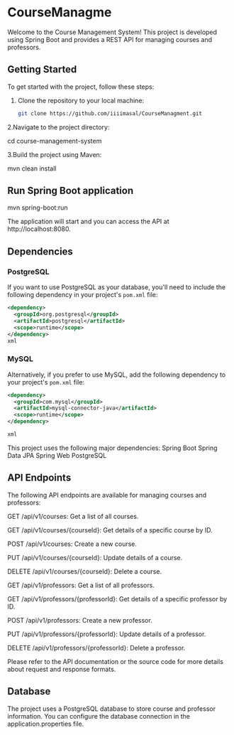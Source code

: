 # CourseManagme


Welcome to the Course Management System! This project is developed using Spring Boot and provides a REST API for managing courses and professors.

## Getting Started

To get started with the project, follow these steps:

1. Clone the repository to your local machine:

   ```sh
   git clone https://github.com/iiiimasal/CourseManagment.git

   
2.Navigate to the project directory:

cd course-management-system

3.Build the project using Maven:

mvn clean install

## Run Spring Boot application

mvn spring-boot:run

The application will start and you can access the API at http://localhost:8080.

## Dependencies

### PostgreSQL

If you want to use PostgreSQL as your database, you'll need to include the following dependency in your project's `pom.xml` file:

```xml
<dependency>
  <groupId>org.postgresql</groupId>
  <artifactId>postgresql</artifactId>
  <scope>runtime</scope>
</dependency>
xml
```
### MySQL

Alternatively, if you prefer to use MySQL, add the following dependency to your project's `pom.xml` file:

```xml
<dependency>
  <groupId>com.mysql</groupId>
  <artifactId>mysql-connector-java</artifactId>
  <scope>runtime</scope>
</dependency>

xml
```


This project uses the following major dependencies:
Spring Boot
Spring Data JPA
Spring Web
PostgreSQL


## API Endpoints
The following API endpoints are available for managing courses and professors:

GET /api/v1/courses: Get a list of all courses.

GET /api/v1/courses/{courseId}: Get details of a specific course by ID.

POST /api/v1/courses: Create a new course.

PUT /api/v1/courses/{courseId}: Update details of a course.

DELETE /api/v1/courses/{courseId}: Delete a course.

GET /api/v1/professors: Get a list of all professors.

GET /api/v1/professors/{professorId}: Get details of a specific professor by ID.

POST /api/v1/professors: Create a new professor.

PUT /api/v1/professors/{professorId}: Update details of a professor.

DELETE /api/v1/professors/{professorId}: Delete a professor.

Please refer to the API documentation or the source code for more details about request and response formats.


## Database
The project uses a PostgreSQL database to store course and professor information. You can configure the database connection in the application.properties file.




